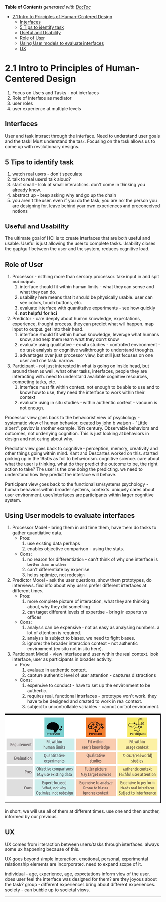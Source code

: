 <!-- START doctoc generated TOC please keep comment here to allow auto update -->
<!-- DON'T EDIT THIS SECTION, INSTEAD RE-RUN doctoc TO UPDATE -->
**Table of Contents**  *generated with [DocToc](https://github.com/thlorenz/doctoc)*

- [2.1 Intro to Principles of Human-Centered Design](#21-intro-to-principles-of-human-centered-design)
  - [Interfaces](#interfaces)
  - [5 Tips to identify task](#5-tips-to-identify-task)
  - [Useful and Usability](#useful-and-usability)
  - [Role of User](#role-of-user)
  - [Using User models to evaluate interfaces](#using-user-models-to-evaluate-interfaces)
  - [UX](#ux)

<!-- END doctoc generated TOC please keep comment here to allow auto update -->

# 2.1 Intro to Principles of Human-Centered Design

1. Focus on Users and Tasks - not interfaces
2. Role of interface as mediator
3. user roles
4. user experience at multiple levels

## Interfaces

User and task interact through the interface.
Need to understand user goals and the task! Must understand the task.
Focusing on the task allows us to come up with revolutionary designs.

## 5 Tips to identify task

1. watch real users - don't speculate
2. talk to real users! talk aloud?
3. start small - look at small interactions. don't come in thinking you already know.
4. abstract up - keep asking why and go up the chain
5. you aren't the user. even if you do the task, you are not the person you are designing for. leave
   behind your own experiences and preconceived notions

## Useful and Usability

The ultimate goal of HCI is to create interfaces that are both useful and usable.
Useful is just allowing the user to complete tasks.
Usability closes the gap/gulf between the user and the system, reduces cognitive load.

## Role of User

1. Processor - nothing more than sensory processor. take input in and spit out output.
    1. interface should fit within human limits - what they can sense and what they can do.
    2. usability here means that it should be physically usable. user can see colors, touch buttons,
       etc.
    3. evaluate interface with quantitative experiments - see how quickly
    4. **not helpful for hci**
2. Predictor - care deeply about human knowledge, expectations, experience, thought process. they
   can predict what will happen. map input to output. get into their head.
    1. interface should fit within human knowledge, leverage what humans know, and help them learn
       what they don't know
    2. evaluate using qualitative - ex situ studies - controlled environment - do task analysis or
       cognitive walkthrough to understand thoughts.
    3. advantages over just processor view, but still just focuses on one user and one task. narrow.
3. Participant - not just interested in what is going on inside head, but around them as well. what
   other tasks, interfaces, people they are interacting with. need to understand available cognitive
   resources, competing tasks, etc.
    1. interface must fit within context. not enough to be able to use and to know how to use, they
       need the interface to work within their context
    2. evaluate using in situ studies - within authentic context - vacuum is not enough.

Processor view goes back to the behaviorist view of psychology - systematic view of human behavior.
created by john b watson - "Little albert". pavlov is another example. 19th century. Observable
behaviors and outcomes, not underlying cognition. This is just looking at behaviors in design and
not caring about why.

Predictor view goes back to cognitive - perception, memory, creativity and other things going within
mind. Kant and Descartes worked on this. started picking up in the 1950s as foil to behaviorism.
cognitive science. care about what the user is thinking. what do they predict the outcome to be, the
right action to take? The user is the one doing the predicting. we need to understand how they
predict the interface will behave.

Participant view goes back to the functionalism/systems psychology - human behaviors within broader
systems, contexts. uniquely cares about user environment. user/interfaces are participants within
larger cognitive system.

## Using User models to evaluate interfaces

1. Processor Model - bring them in and time them, have them do tasks to gather quantitative data.
    - Pros:
        1. use existing data perhaps
        2. enables objective comparison - using the stats.
    - Cons:
        1. no reason for differentiation - can't think of why one interface is better than another
        2. can't differentiate by expertise
        3. helps optimize, not redesign
2. Predictor Model - ask the user questions, show them prototypes, do interviews. find info about
   why users prefer different interfaces at different times.
    - Pros:
        1. more complete picture of interaction, what they are thinking about, why they did
           something
        2. can target different levels of expertise - bring in experts vs offices
    - Cons:
        1. analysis can be expensive - not as easy as analysing numbers. a lot of attention is
           required.
        2. analysis is subject to biases. we need to fight biases.
        3. ignores the broader interaction context - not authentic environment (ex situ not in situ
           here).
3. Participant Model - view interface and user within the real context. look interface, user as
   participants in broader activity.
    - Pros:
        1. evaluate in authentic context.
        2. capture authentic level of user attention - captures distractions
    - Cons:
        1. expensive to conduct - have to set up the environment to be authentic.
        2. requires real, functional interfaces - prototype won't work. they have to be designed and
           created to work in real context.
        3. subject to uncontrollable variables - cannot control environment.

![user model pro con chart](user-model-chart.png)

in short, we will use all of them at different times. use one and then another, informed by our
previous.

## UX

UX comes from interaction between users/tasks through interfaces. always some ux happening because
of this.

UX goes beyond simple interaction. emotional, personal, experimental relationship elements are
incorporated. need to expand scope of it.

individual - age, experience, age, expectations inform view of the user. does user feel the
interface was designed for them? are they joyous about the task?
group - different experiences bring about different experiences.
society - can bubble up to societal views.

---
